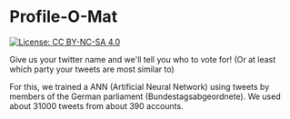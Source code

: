 # Profile-O-Mat

[![License: CC BY-NC-SA 4.0](https://img.shields.io/badge/License-CC%20BY--NC--SA%204.0-lightgrey.svg)](http://creativecommons.org/licenses/by-nc-sa/4.0/)

Give us your twitter name and we'll tell you who to vote for! (Or at least which party your tweets are most similar to)

For this, we trained a ANN (Artificial Neural Network) using tweets by members of the German parliament (Bundestagsabgeordnete). We used about 31000 tweets from about 390 accounts.